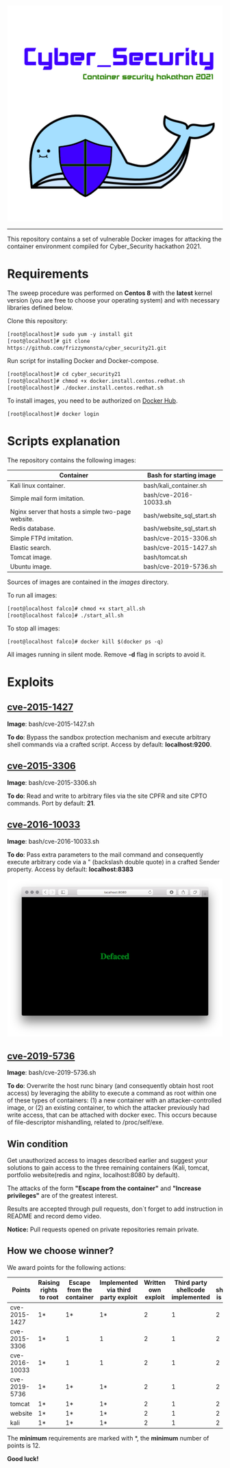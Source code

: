 ![logo](loogo.png)

-------------------------
This repository contains a set of vulnerable Docker images for attacking the container environment compiled for Cyber_Security hackathon 2021.

Requirements
===
The sweep procedure was performed on **Centos 8** with the **latest** kernel version (you are free to choose your operating system) and with necessary libraries defined below.

Clone this repository:
```console
[root@localhost]# sudo yum -y install git
[root@localhost]# git clone https://github.com/frizzymonsta/cyber_security21.git
```
Run script for installing Docker and Docker-compose.
```console
[root@localhost]# cd cyber_security21
[root@localhost]# chmod +x docker.install.centos.redhat.sh
[root@localhost]# ./docker.install.centos.redhat.sh
```

To install images, you need to be authorized on [Docker Hub](https://hub.docker.com).

```console
[root@localhost]# docker login
```

Scripts explanation
===

The repository contains the following images:

Container|Bash for starting image
---|---
Kali linux container.| bash/kali_container.sh 
Simple mail form imitation.| bash/cve-2016-10033.sh 
Nginx server that hosts a simple two-page website.| bash/website_sql_start.sh
Redis database.| bash/website_sql_start.sh 
Simple FTPd imitation.| bash/cve-2015-3306.sh
Elastic search.| bash/cve-2015-1427.sh 
Tomcat image.|bash/tomcat.sh
Ubuntu image.|bash/cve-2019-5736.sh

Sources of images are contained in the *images* directory.

To run all images:
```console
[root@localhost falco]# chmod +x start_all.sh
[root@localhost falco]# ./start_all.sh
```
To stop all images:
```console
[root@localhost falco]# docker kill $(docker ps -q)
```
All images running in silent mode. Remove **-d** flag in scripts to avoid it.

Exploits
===

[**cve-2015-1427**](https://cve.mitre.org/cgi-bin/cvename.cgi?name=CVE-2015-1427)
---

**Image**: bash/cve-2015-1427.sh 

**To do**: Bypass the sandbox protection mechanism and execute arbitrary shell commands via a crafted script. Access by default: **localhost:9200**.

[**cve-2015-3306**](https://cve.mitre.org/cgi-bin/cvename.cgi?name=CVE-2015-3306)
---

**Image**: bash/cve-2015-3306.sh

**To do**: Read and write to arbitrary files via the site CPFR and site CPTO commands. Port by default: **21**.

[**cve-2016-10033**](https://cve.mitre.org/cgi-bin/cvename.cgi?name=CVE-2016-10033)
---

**Image**: bash/cve-2016-10033.sh 

**To do**: Pass extra parameters to the mail command and consequently execute arbitrary code via a \" (backslash double quote) in a crafted Sender property. Access by default: **localhost:8383**

![example](images/cve-2016-10033/defaced.png)

[**cve-2019-5736**](https://cve.mitre.org/cgi-bin/cvename.cgi?name=CVE-2019-5736)
---

**Image**: bash/cve-2019-5736.sh

**To do**: Overwrite the host runc binary (and consequently obtain host root access) by leveraging the ability to execute a command as root within one of these types of containers: (1) a new container with an attacker-controlled image, or (2) an existing container, to which the attacker previously had write access, that can be attached with docker exec. This occurs because of file-descriptor mishandling, related to /proc/self/exe.

Win condition
---
Get unauthorized access to images described earlier and suggest your solutions to gain access to the three remaining containers  (Kali, tomcat, portfolio website(redis and nginx, localhost:8080 by default). 

The attacks of the form **"Escape from the container"** and **"Increase privileges"** are of the greatest interest.

Results are accepted through pull requests, don`t forget to add instruction in README and record demo video.

**Notice:** Pull requests opened on private repositories remain private.

How we choose winner?
---
We award points for the following actions:

Points |Raising rights to root | Escape from the container| Implemented via third party exploit| Written own exploit| Third party shellcode implemented| Your shellcode is written| Form report| Report out of shape| Video optional
---|---|---|---|---|---|---|---|---|---
cve-2015-1427|1*|1*|1*|2|1|2|1*|-2|1
cve-2015-3306|1*|1|1|2|1|2|1*|-2|1
cve-2016-10033|1*|1|1|2|1|2|1*|-2|1
cve-2019-5736|1*|1*|1*|2|1|2|1*|-2|1
tomcat|1*|1*|1*|2|1|2|1*|-2|1
website|1*|1*|1*|2|1|2|1*|-2|1
kali|1*|1*|1*|2|1|2|1*|-2|1

The **minimum** requirements are marked with *, the **minimum** number of points is 12. 

**Good luck!**
